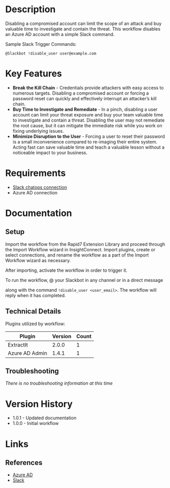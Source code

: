 # Description

Disabling a compromised account can limit the scope of an attack and buy valuable time to investigate and contain the threat. This workflow disables an Azure AD account with a simple Slack command.

Sample Slack Trigger Commands:

`@Slackbot !disable_user user@example.com`

# Key Features

* **Break the Kill Chain** - Credentials provide attackers with easy access to numerous targets. Disabling a compromised account or forcing a password reset can quickly and effectively interrupt an attacker’s kill chain.
* **Buy Time to Investigate and Remediate** - In a pinch, disabling a user account can limit your threat exposure and buy your team valuable time to investigate and contain a threat. Disabling the user may not remediate the root cause, but it can mitigate the immediate risk while you work on fixing underlying issues.
* **Minimize Disruption to the User** - Forcing a user to reset their password is a small inconvenience compared to re-imaging their entire system. Acting fast can save valuable time and teach a valuable lesson without a noticeable impact to your business.

# Requirements

* [Slack chatops connection](https://insightconnect.help.rapid7.com/docs/configure-slack-for-chatops)
* Azure AD connection

# Documentation

## Setup

Import the workflow from the Rapid7 Extension Library and proceed through the Import Workflow wizard in InsightConnect. Import plugins, create or select connections, and rename the workflow as a part of the Import Workflow wizard as necessary.

After importing, activate the workflow in order to trigger it.

To run the workflow, @ your Slackbot in any channel or in a direct message

along with the command `!disable_user <user_email>`. The workflow will reply when it has completed.

## Technical Details

Plugins utilized by workflow:

|Plugin|Version|Count|
|----|----|--------|
|ExtractIt|2.0.0|1|
|Azure AD Admin|1.4.1|1|

## Troubleshooting

_There is no troubleshooting information at this time_

# Version History

* 1.0.1 - Updated documentation
* 1.0.0 - Initial workflow

# Links

## References

* [Azure AD](https://azure.microsoft.com/en-us/services/active-directory/)
* [Slack](https://slack.com)
